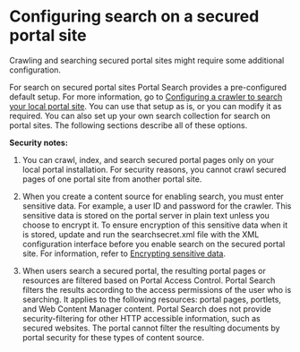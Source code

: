 # Configuring search on a secured portal site

Crawling and searching secured portal sites might require some additional configuration.

For search on secured portal sites Portal Search provides a pre-configured default setup. For more information, go to [Configuring a crawler to search your local portal site](../srccrwlindxsite.md). You can use that setup as is, or you can modify it as required. You can also set up your own search collection for search on portal sites. The following sections describe all of these options.

**Security notes:**

1.  You can crawl, index, and search secured portal pages only on your local portal installation. For security reasons, you cannot crawl secured pages of one portal site from another portal site.
2.  When you create a content source for enabling search, you must enter sensitive data. For example, a user ID and password for the crawler. This sensitive data is stored on the portal server in plain text unless you choose to encrypt it. To ensure encryption of this sensitive data when it is stored, update and run the searchsecret.xml file with the XML configuration interface before you enable search on the secured portal site. For information, refer to [Encrypting sensitive data](../../planning_portal_search/security_considerations/srtencrpsnstdt.md).

3.  When users search a secured portal, the resulting portal pages or resources are filtered based on Portal Access Control. Portal Search filters the results according to the access permissions of the user who is searching. It applies to the following resources: portal pages, portlets, and Web Content Manager content. Portal Search does not provide security-filtering for other HTTP accessible information, such as secured websites. The portal cannot filter the resulting documents by portal security for these types of content source.

<!--
-   **[Enabling search on a secured portal site with the default configuration](../admin-system/srtsrchsecursite.md)**  
By modifying some of the settings, you can use the default search collection to configure search of a secured portal site.
-   **[Customizing your search collection for secured portal pages](../admin-system/srtconfgownsrchsec.md)**  
Set up your own customized search collection for searching a secured portal site. -->


